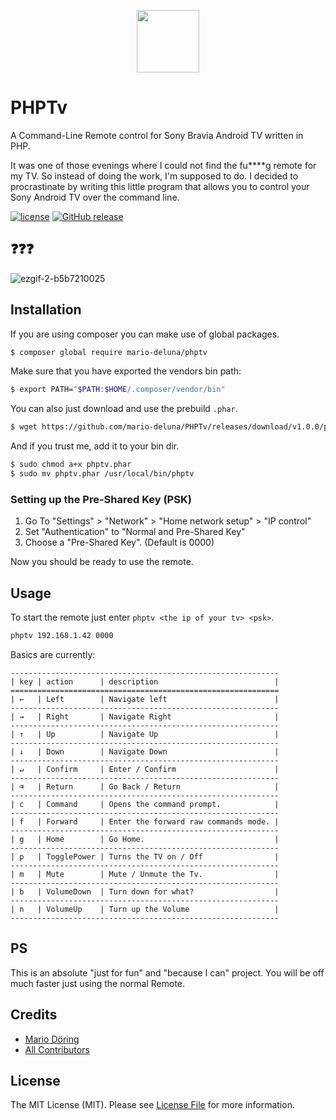 <p align="center"><a href="https://github.com/mario-deluna/phptv/" target="_blank">
    <img width="100px" src="https://user-images.githubusercontent.com/956212/28140686-a732b15c-6759-11e7-81ed-5a7968ff1e14.png">
</a></p>

# PHPTv

A Command-Line Remote control for Sony Bravia Android TV written in PHP.

It was one of those evenings where I could not find the fu****g remote for my TV. So instead of doing the work, I'm supposed to do. I decided to procrastinate by writing this little program that allows you to control your Sony Android TV over the command line.  

[![license](https://img.shields.io/github/license/mario-deluna/phptv.svg)]()
[![GitHub release](https://img.shields.io/github/release/mario-deluna/phptv.svg)]()

## ❓❓❓

![ezgif-2-b5b7210025](https://user-images.githubusercontent.com/956212/28995030-035ace24-79de-11e7-91bb-44e5a77cc8c1.gif)

## Installation

If you are using composer you can make use of global packages.

```sh
$ composer global require mario-deluna/phptv
```

Make sure that you have exported the vendors bin path:

```sh
$ export PATH="$PATH:$HOME/.composer/vendor/bin"
```

You can also just download and use the prebuild `.phar`.

```sh
$ wget https://github.com/mario-deluna/PHPTv/releases/download/v1.0.0/phptv.phar
```

And if you trust me, add it to your bin dir.

```sh
$ sudo chmod a+x phptv.phar
$ sudo mv phptv.phar /usr/local/bin/phptv
```

### Setting up the Pre-Shared Key (PSK)

 1. Go To "Settings" > "Network" > "Home network setup" > "IP control"
 2. Set "Authentication" to "Normal and Pre-Shared Key" 
 3. Choose a "Pre-Shared Key". (Default is 0000)

Now you should be ready to use the remote.

## Usage 

To start the remote just enter `phptv <the ip of your tv> <psk>`.

```sh
phptv 192.168.1.42 0000
```

Basics are currently:

```
------------------------------------------------------------
| key | action      | description                          |
============================================================
| ←   | Left        | Navigate left                        |
------------------------------------------------------------
| →   | Right       | Navigate Right                       |
------------------------------------------------------------
| ↑   | Up          | Navigate Up                          |
------------------------------------------------------------
| ↓   | Down        | Navigate Down                        |
------------------------------------------------------------
| ↵   | Confirm     | Enter / Confirm                      |
------------------------------------------------------------
| ⌫   | Return      | Go Back / Return                     |
------------------------------------------------------------
| c   | Command     | Opens the command prompt.            |
------------------------------------------------------------
| f   | Forward     | Enter the forward raw commands mode. |
------------------------------------------------------------
| g   | Home        | Go Home.                             |
------------------------------------------------------------
| p   | TogglePower | Turns the TV on / Off                |
------------------------------------------------------------
| m   | Mute        | Mute / Unmute the Tv.                |
------------------------------------------------------------
| b   | VolumeDown  | Turn down for what?                  |
------------------------------------------------------------
| n   | VolumeUp    | Turn up the Volume                   |
------------------------------------------------------------
```

## PS

This is an absolute "just for fun" and "because I can" project. You will be off much faster just using the normal Remote.

## Credits

- [Mario Döring](https://github.com/mario-deluna)
- [All Contributors](https://github.com/mario-deluna/PHPTv/contributors)

## License

The MIT License (MIT). Please see [License File](https://github.com/mario-deluna/PHPTv/blob/master/LICENSE) for more information.
